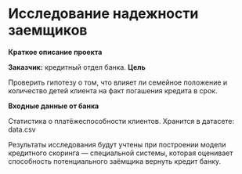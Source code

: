 # Исследование надежности заемщиков

**Краткое описание проекта**

**Заказчик:** кредитный отдел банка. 
**Цель**

Проверить гипотезу о том, что влияет ли семейное положение и количество детей клиента на факт погашения кредита в срок. 

**Входные данные от банка** 

Статистика о платёжеспособности клиентов. Хранится в датасете: data.csv

Результаты исследования будут учтены при построении модели кредитного скоринга — специальной системы, которая оценивает способность потенциального заёмщика вернуть кредит банку.